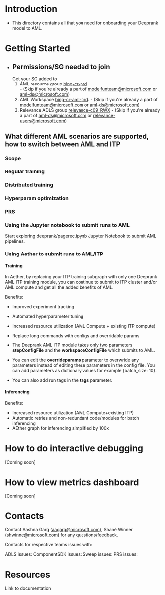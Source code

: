 # Introduction
- This directory contains all that you need for onboarding your Deeprank model to AML. 
 
# Getting Started
- ## Permissions/SG needed to join
     Get your SG added to 
     1. AML resource group [bing-cr-prd](https://ms.portal.azure.com/#@72f988bf-86f1-41af-91ab-2d7cd011db47/resource/subscriptions/6560575d-fa06-4e7d-95fb-f962e74efd7a/resourceGroups/bing-cr-prd/overview)  
       - (Skip if you're already a part of modelfunteam@microsoft.com or aml-ds@microsoft.com)
     2. AML Workspace [bing-cr-aml-prd](https://ms.portal.azure.com/#@72f988bf-86f1-41af-91ab-2d7cd011db47/resource/subscriptions/6560575d-fa06-4e7d-95fb-f962e74efd7a/resourceGroups/bing-cr-prd/providers/Microsoft.MachineLearningServices/workspaces/bing-cr-aml-prd/overview).
       - (Skip if you're already a part of modelfunteam@microsoft.com or aml-ds@microsoft.com)
     3. Relevance ADLS group [relevance-c09_RWX](https://ms.portal.azure.com/#blade/Microsoft_AAD_IAM/GroupDetailsMenuBlade/Overview/groupId/eb2a3428-71c0-4751-9194-715007f36d74)
       - (Skip if you're already a part of aml-ds@microsoft.com or relevance-users@microsoft.com)

## What different AML scenarios are supported, how to switch between AML and ITP
### Scope

### Regular training

### Distributed training


### Hyperparam optimization


### PRS

### Using the Jupyter notebook to submit runs to AML
Start exploring deeprank/pagerec.ipynb Jupyter Notebook to submit AML pipelines.

### Using Aether to submit runs to AML/ITP 
#### Training
In Aether, by replacing your ITP training subgraph with only one Deeprank AML ITP training module, you can continue to submit to ITP cluster and/or AML compute
and get all the added benefits of AML. 

Benefits:
*	Improved experiment tracking 
*	Automated hyperparameter tuning
*	Increased resource utilization (AML Compute + existing ITP compute)
*	Replace long commands with configs and overridable params

* The Deeprank AML ITP module takes only two parameters **stepConfigFile** and the **workspaceConfigFile** which submits to AML.
* You can edit the **overrideparams** parameter to overwride any parameters instead of editing these parameters in the config file. You can add parameters
as dictionary values for example {batch_size: 10}. 
* You can also add run tags in the **tags** parameter.  


#### Inferencing 

Benefits:
*	Increased resource utilization (AML Compute+existing ITP)
*	Automatic retries and non-redundant code/modules for batch inferencing
*	AEther graph for inferencing simplified by 100x

# How to do interactive debugging
[Coming soon]
# How to view metrics dashboard
[Coming soon]

# Contacts
Contact Aashna Garg (aagarg@microsoft.com), Shané Winner (shwinne@microsoft.com) for any questions/feedback.

Contacts for respective teams issues with: 

ADLS issues:
ComponentSDK issues:
Sweep issues:
PRS issues:

# Resources 
Link to documentation 

